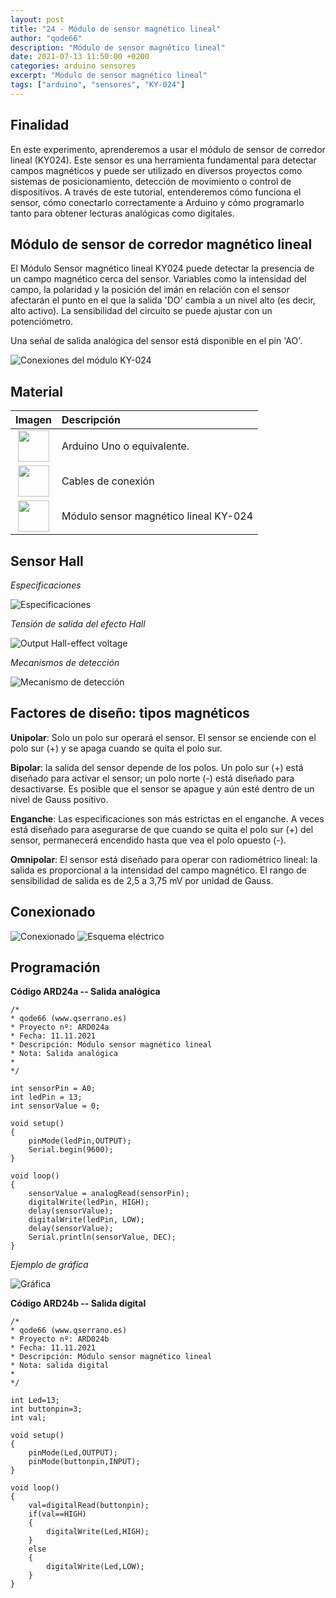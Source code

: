 ```yaml
---
layout: post
title: "24 - Módulo de sensor magnético lineal"
author: "qode66"
description: "Módulo de sensor magnético lineal"
date: 2021-07-13 11:50:00 +0200
categories: arduino sensores
excerpt: "Módulo de sensor magnético lineal"
tags: ["arduino", "sensores", "KY-024"]
---
```


[img1]: /assets/imatges/ard/ard_24_01.png "Conexiones del módulo KY-024"
[img2]: /assets/imatges/ard/ard_24_02.png "Especificaciones"
[img3]: /assets/imatges/ard/ard_24_03.png "Tensión de salida del efecto Hall"
[img4]: /assets/imatges/ard/ard_24_04.png "Mecanismos de detección"
[img5]: /assets/imatges/ard/ard_24_05.png "Conexionado"
[img6]: /assets/imatges/ard/ard_24_06.png "Esquema eléctrico"
[img7]: /assets/imatges/ard/ard_24_07.png "Gráfica"

## Finalidad

En este experimento, aprenderemos a usar el módulo de sensor de corredor
lineal (KY024). Este sensor es una herramienta fundamental para detectar campos magnéticos y puede ser utilizado en diversos proyectos como sistemas de posicionamiento, detección de movimiento o control de dispositivos. A través de este tutorial, entenderemos cómo funciona el sensor, cómo conectarlo correctamente a Arduino y cómo programarlo tanto para obtener lecturas analógicas como digitales.

## Módulo de sensor de corredor magnético lineal

El Módulo Sensor magnético lineal KY024 puede detectar la presencia de un
campo magnético cerca del sensor. Variables como la intensidad del campo, la
polaridad y la posición del imán en relación con el sensor afectarán el
punto en el que la salida 'DO' cambia a un nivel alto (es decir, alto
activo). La sensibilidad del circuito se puede ajustar con un potenciómetro.

Una señal de salida analógica del sensor está disponible en el pin
'AO'.

![Conexiones del módulo KY-024][img1]

## Material

|                               Imagen                               | Descripción                          |
| :----------------------------------------------------------------: | :---------------------------------- |
| <img src="/assets/imatges/mat/mat_unor3.png" width="50" height="50">  | Arduino Uno o equivalente.           |
| <img src="/assets/imatges/mat/mat_cables.png" width="50" height="50"> | Cables de conexión                  |
| <img src="/assets/imatges/mat/mat_KY-028.png" width="50" height="50"> | Módulo sensor magnético lineal KY-024 |

## Sensor Hall

_Especificaciones_

![Especificaciones][img2]

_Tensión de salida del efecto Hall_

![Output Hall-effect voltage][img3]

_Mecanismos de detección_

![Mecanismo de detección][img4]

## Factores de diseño: tipos magnéticos

**Unipolar**: Solo un polo sur operará el sensor. El sensor se enciende con
el polo sur (+) y se apaga cuando se quita el polo sur.

**Bipolar**: la salida del sensor depende de los polos. Un polo sur (+) está
diseñado para activar el sensor; un polo norte (-) está diseñado para
desactivarse. Es posible que el sensor se apague y aún esté dentro
de un nivel de Gauss positivo.

**Enganche**: Las especificaciones son más estrictas en
el enganche. A veces está diseñado para asegurarse de que cuando se
quita el polo sur (+) del sensor, permanecerá encendido hasta que vea el polo
opuesto (-).

**Omnipolar**: El sensor está diseñado para operar con radiométrico
lineal: la salida es proporcional a la intensidad del campo magnético. El
rango de sensibilidad de salida es de 2,5 a 3,75 mV por unidad de Gauss.

## Conexionado

![Conexionado][img5]
![Esquema eléctrico][img6]

## Programación

**Código ARD24a -- Salida analógica**

```Arduino
/*
* qode66 (www.qserrano.es)
* Proyecto nº: ARD024a
* Fecha: 11.11.2021
* Descripción: Módulo sensor magnético lineal
* Nota: Salida analógica
*
*/

int sensorPin = A0;
int ledPin = 13;
int sensorValue = 0;

void setup()
{
    pinMode(ledPin,OUTPUT);
    Serial.begin(9600);
}

void loop()
{
    sensorValue = analogRead(sensorPin);
    digitalWrite(ledPin, HIGH);
    delay(sensorValue);
    digitalWrite(ledPin, LOW);
    delay(sensorValue);
    Serial.println(sensorValue, DEC);
}
```

_Ejemplo de gráfica_

![Gráfica][img7]

**Código ARD24b -- Salida digital**

```Arduino
/*
* qode66 (www.qserrano.es)
* Proyecto nº: ARD024b
* Fecha: 11.11.2021
* Descripción: Módulo sensor magnético lineal
* Nota: salida digital
*
*/

int Led=13;
int buttonpin=3;
int val;

void setup()
{
    pinMode(Led,OUTPUT);
    pinMode(buttonpin,INPUT);
}

void loop()
{
    val=digitalRead(buttonpin);
    if(val==HIGH)
    {
        digitalWrite(Led,HIGH);
    }
    else
    {
        digitalWrite(Led,LOW);
    }
}
```
